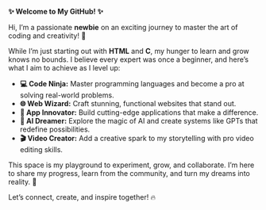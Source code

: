 **✨ Welcome to My GitHub! ✨**  

Hi, I’m a passionate **newbie** on an exciting journey to master the art of coding and creativity! 🌟  

While I’m just starting out with **HTML** and **C**, my hunger to learn and grow knows no bounds. I believe every expert was once a beginner, and here’s what I aim to achieve as I level up:  
- **💻 Code Ninja:** Master programming languages and become a pro at solving real-world problems.  
- **🌐 Web Wizard:** Craft stunning, functional websites that stand out.  
- **📱 App Innovator:** Build cutting-edge applications that make a difference.  
- **🤖 AI Dreamer:** Explore the magic of AI and create systems like GPTs that redefine possibilities.  
- **🎬 Video Creator:** Add a creative spark to my storytelling with pro video editing skills.  

This space is my playground to experiment, grow, and collaborate. I’m here to share my progress, learn from the community, and turn my dreams into reality. 🚀  

Let’s connect, create, and inspire together! 🔥
